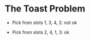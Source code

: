 # The Toast Problem

<!-- %% svg-grid: none -->
<!-- %% mathjax        -->

* Pick from slots 1, 3, 4, 2: not ok


* Pick from slots 2, 4, 1, 3: ok


